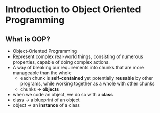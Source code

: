 # Introduction to Object Oriented Programming

## What is OOP?
* Object-Oriented Programming
* Represent complex real-world things, consisting of numerous properties, capable of doing complex actions.
* A way of breaking our requirements into chunks that are more manageable than the whole
  * each chunk is **self-contained** yet potentially **reusable** by other programs, while working together as a whole with other chunks
  * chunks → **objects**
* when we code an object, we do so with a **class**
* class →  a blueprint of an object
* object → an **instance** of a class




